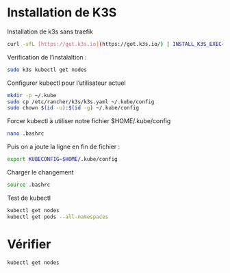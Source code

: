 # Installation de K3S

Installation de k3s sans traefik

```bash
curl -sfL [https://get.k3s.io](https://get.k3s.io/) | INSTALL_K3S_EXEC="--disable traefik" sh -
```

Verification de l’instalaltion : 

```bash
sudo k3s kubectl get nodes
```

Configurer kubectl pour l’utilisateur actuel

```bash
mkdir -p ~/.kube
sudo cp /etc/rancher/k3s/k3s.yaml ~/.kube/config
sudo chown $(id -u):$(id -g) ~/.kube/config
```

Forcer kubectl à utiliser notre fichier $HOME/.kube/config

```bash
nano .bashrc
```

Puis on a joute la ligne en fin de fichier : 

```bash
export KUBECONFIG=$HOME/.kube/config
```

Charger le changement

```bash
source .bashrc
```

Test de kubectl

```bash
kubectl get nodes
kubectl get pods --all-namespaces
```

# Vérifier
```
kubectl get nodes
```
